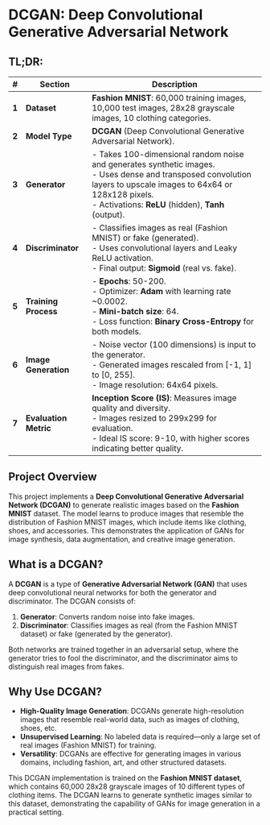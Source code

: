 # **DCGAN: Deep Convolutional Generative Adversarial Network**



## **TL;DR:**

| **#** | **Section**               | **Description**                                                                                         |
|-------|---------------------------|---------------------------------------------------------------------------------------------------------|
| **1** | **Dataset**               | **Fashion MNIST**: 60,000 training images, 10,000 test images, 28x28 grayscale images, 10 clothing categories. |
| **2** | **Model Type**            | **DCGAN** (Deep Convolutional Generative Adversarial Network).                                          |
| **3** | **Generator**             | - Takes 100-dimensional random noise and generates synthetic images.<br>- Uses dense and transposed convolution layers to upscale images to 64x64 or 128x128 pixels.<br>- Activations: **ReLU** (hidden), **Tanh** (output). |
| **4** | **Discriminator**         | - Classifies images as real (Fashion MNIST) or fake (generated).<br>- Uses convolutional layers and Leaky ReLU activation.<br>- Final output: **Sigmoid** (real vs. fake). |
| **5** | **Training Process**      | - **Epochs**: 50-200.<br>- Optimizer: **Adam** with learning rate ~0.0002.<br>- **Mini-batch size**: 64.<br>- Loss function: **Binary Cross-Entropy** for both models. |
| **6** | **Image Generation**      | - Noise vector (100 dimensions) is input to the generator.<br>- Generated images rescaled from [-1, 1] to [0, 255].<br>- Image resolution: 64x64 pixels. |
| **7** | **Evaluation Metric**     | **Inception Score (IS)**: Measures image quality and diversity.<br>- Images resized to 299x299 for evaluation.<br>- Ideal IS score: 9-10, with higher scores indicating better quality. |

## **Project Overview**
This project implements a **Deep Convolutional Generative Adversarial Network (DCGAN)** to generate realistic images based on the **Fashion MNIST** dataset. The model learns to produce images that resemble the distribution of Fashion MNIST images, which include items like clothing, shoes, and accessories. This demonstrates the application of GANs for image synthesis, data augmentation, and creative image generation.

## **What is a DCGAN?**

A **DCGAN** is a type of **Generative Adversarial Network (GAN)** that uses deep convolutional neural networks for both the generator and discriminator. The DCGAN consists of:
1. **Generator**: Converts random noise into fake images.
2. **Discriminator**: Classifies images as real (from the Fashion MNIST dataset) or fake (generated by the generator).

Both networks are trained together in an adversarial setup, where the generator tries to fool the discriminator, and the discriminator aims to distinguish real images from fakes.

## **Why Use DCGAN?**

- **High-Quality Image Generation**: DCGANs generate high-resolution images that resemble real-world data, such as images of clothing, shoes, etc.
- **Unsupervised Learning**: No labeled data is required—only a large set of real images (Fashion MNIST) for training.
- **Versatility**: DCGANs are effective for generating images in various domains, including fashion, art, and other structured datasets.

This DCGAN implementation is trained on the **Fashion MNIST dataset**, which contains 60,000 28x28 grayscale images of 10 different types of clothing items. The DCGAN learns to generate synthetic images similar to this dataset, demonstrating the capability of GANs for image generation in a practical setting.

